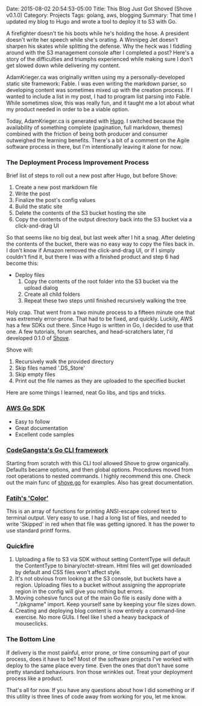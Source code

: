 Date: 2015-08-02 20:54:53-05:00
Title: This Blog Just Got Shoved (Shove v0.1.0)
Category: Projects
Tags: golang, aws, blogging
Summary: That time I updated my blog to Hugo and wrote a tool to deploy it to S3 with Go.

A firefighter doesn't tie his boots while he's holding the hose. A president doesn't write her speech while she's orating. A Winnipeg Jet doesn't sharpen his skates while splitting the defense. Why the heck was I fiddling around with the S3 management console after I completed a post? Here's a story of the difficulties and triumphs experienced while making sure I don't get slowed down while delivering my content.

<!--more-->

AdamKrieger.ca was originally written using my a personally-developed static site framework: Fable. I was even writing the markdown parser, so developing content was sometimes mixed up with the creation process. If I wanted to include a list in my post, I had to program list parsing into Fable. While sometimes slow, this was really fun, and it taught me a lot about what my product needed in order to be a viable option.

Today, AdamKrieger.ca is generated with [Hugo](https://gohugo.io/). I switched because the availability of something complete (pagination, full markdown, themes) combined with the friction of being both producer and consumer outweighed the learning benefits. There's a bit of a comment on the Agile software process in there, but I'm intentionally leaving it alone for now.

### The Deployment Process Improvement Process

Brief list of steps to roll out a new post after Hugo, but before Shove:

1. Create a new post markdown file
2. Write the post
3. Finalize the post's config values
4. Build the static site
5. Delete the contents of the S3 bucket hosting the site
6. Copy the contents of the output directory back into the S3 bucket via a click-and-drag UI

So that seems like no big deal, but last week after I hit a snag. After deleting the contents of the bucket, there was no easy way to copy the files back in. I don't know if Amazon removed the click-and-drag UI, or if I simply couldn't find it, but there I was with a finished product and step 6 had become this:

- Deploy files
   1. Copy the contents of the root folder into the S3 bucket via the upload dialog
   2. Create all child folders
   3. Repeat these two steps until finished recursively walking the tree

Holy crap. That went from a two minute process to a fifteen minute one that was extremely error-prone. That had to be fixed, and quickly. Luckily, AWS has a few SDKs out there. Since Hugo is written in Go, I decided to use that one. A few tutorials, forum searches, and head-scratchers later, I'd developed 0.1.0 of [Shove](https://github.com/adamkrieger/shove).

Shove will:

1. Recursively walk the provided directory
2. Skip files named '.DS_Store'
3. Skip empty files
4. Print out the file names as they are uploaded to the specified bucket

Here are some things I learned, neat Go libs, and tips and tricks.

### [AWS Go SDK](https://github.com/aws/aws-sdk-go/aws)

* Easy to follow
* Great documentation
* Excellent code samples

### [CodeGangsta's Go CLI framework](https://github.com/codegangsta/cli)

Starting from scratch with this CLI tool allowed Shove to grow organically. Defaults became options, and then global options. Procedures moved from root operations to nested commands. I highly recommend this one. Check out the main func of [shove.go](https://github.com/adamkrieger/shove/blob/master/shove.go) for examples. Also has great documentation.

### [Fatih's 'Color'](https://github.com/fatih/color)

This is an array of functions for printing ANSI-escape colored text to terminal output. Very easy to use. I had a long list of files, and needed to write 'Skipped' in red when that file was getting ignored. It has the power to use standard printf forms.

### Quickfire

1. Uploading a file to S3 via SDK without setting ContentType will default the ContentType to binary/octet-stream. Html files will get downloaded by default and CSS files won't affect style.
2. It's not obvious from looking at the S3 console, but buckets have a region. Uploading files to a bucket without assigning the appropriate region in the config will give you nothing but errors.
3. Moving cohesive funcs out of the main Go file is easily done with a "./pkgname" import. Keep yourself sane by keeping your file sizes down.
4. Creating and deploying blog content is now entirely a command-line exercise. No more GUIs. I feel like I shed a heavy backpack of mouseclicks.

### The Bottom Line

If delivery is the most painful, error prone, or time consuming part of your process, does it have to be? Most of the software projects I've worked with deploy to the same place every time. Even the ones that don't have some pretty standard behaviours. Iron those wrinkles out. Treat your deployment process like a product.

That's all for now. If you have any questions about how I did something or if this utility is three lines of code away from working for you, let me know.
